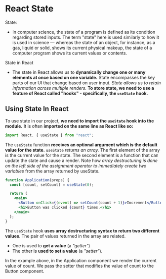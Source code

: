 # React State

State:
  * In computer science, the state of a program is defined as its condition regarding stored inputs. The term "state" here is used similarly to how it is used in science — whereas the state of an object, for instance, as a gas, liquid or solid, shows its current physical makeup, the state of a computer program shows its current values or contents.

State in React
  * The state in React allows us to **dynamically change one or many elements at once based on one variable.** State encompasses the key parts of our UI that change based on user input. *State allows us to retain information across multiple renders.* **To store state, we need to use a feature of React called "hooks" - specifically, the ```useState``` hook.**

## Using State In React
To use state in our project, **we need to import the ```useState``` hook into the module.** It is often **imported on the same line as React like so:**
```jsx
import React, { useState } from "react";
```
The ```useState``` function **receives an optional argument which is the default value for the state.** ```useState``` *returns an array.* The first element of the array is the current value for the state. The second element is a function that can update the state and cause a render. Note how *array destructuring is done on the left side of the assignment operator to immediately create two variables* from the array returned by useState.
```jsx
function Application(props) {
  const [count, setCount] = useState(0);

  return (
    <main>
      <Button onClick={(event) => setCount(count + 1)}>Increment</Button>
      <h1>Button was clicked {count} times.</h1>
    </main>
  );
}
```
The ```useState``` hook **uses array destructuring syntax to return two different values**. The pair of values returned in the array are related. 
  * One is used to **get a value** (a *"getter"*) 
  * The other is **used to set a value** (a *"setter"*).

In the example above, in the Application component we render the current value of count. We pass the setter that modifies the value of count to the Button component.